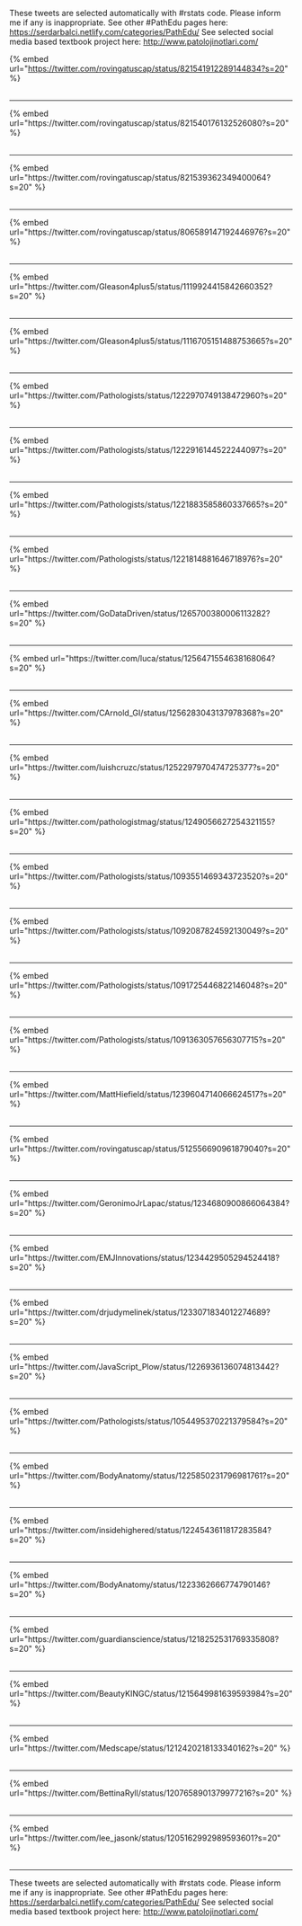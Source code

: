 

These tweets are selected automatically with #rstats code. Please inform me if any is inappropriate.
See other #PathEdu pages here: https://serdarbalci.netlify.com/categories/PathEdu/ 
See selected social media based textbook project here: http://www.patolojinotlari.com/

{% embed url="https://twitter.com/rovingatuscap/status/821541912289144834?s=20" %}<br>
<br>
<hr>
{% embed url="https://twitter.com/rovingatuscap/status/821540176132526080?s=20" %}<br>
<br>
<hr>
{% embed url="https://twitter.com/rovingatuscap/status/821539362349400064?s=20" %}<br>
<br>
<hr>
{% embed url="https://twitter.com/rovingatuscap/status/806589147192446976?s=20" %}<br>
<br>
<hr>
{% embed url="https://twitter.com/Gleason4plus5/status/1119924415842660352?s=20" %}<br>
<br>
<hr>
{% embed url="https://twitter.com/Gleason4plus5/status/1116705151488753665?s=20" %}<br>
<br>
<hr>
{% embed url="https://twitter.com/Pathologists/status/1222970749138472960?s=20" %}<br>
<br>
<hr>
{% embed url="https://twitter.com/Pathologists/status/1222916144522244097?s=20" %}<br>
<br>
<hr>
{% embed url="https://twitter.com/Pathologists/status/1221883585860337665?s=20" %}<br>
<br>
<hr>
{% embed url="https://twitter.com/Pathologists/status/1221814881646718976?s=20" %}<br>
<br>
<hr>
{% embed url="https://twitter.com/GoDataDriven/status/1265700380006113282?s=20" %}<br>
<br>
<hr>
{% embed url="https://twitter.com/luca/status/1256471554638168064?s=20" %}<br>
<br>
<hr>
{% embed url="https://twitter.com/CArnold_GI/status/1256283043137978368?s=20" %}<br>
<br>
<hr>
{% embed url="https://twitter.com/luishcruzc/status/1252297970474725377?s=20" %}<br>
<br>
<hr>
{% embed url="https://twitter.com/pathologistmag/status/1249056627254321155?s=20" %}<br>
<br>
<hr>
{% embed url="https://twitter.com/Pathologists/status/1093551469343723520?s=20" %}<br>
<br>
<hr>
{% embed url="https://twitter.com/Pathologists/status/1092087824592130049?s=20" %}<br>
<br>
<hr>
{% embed url="https://twitter.com/Pathologists/status/1091725446822146048?s=20" %}<br>
<br>
<hr>
{% embed url="https://twitter.com/Pathologists/status/1091363057656307715?s=20" %}<br>
<br>
<hr>
{% embed url="https://twitter.com/MattHiefield/status/1239604714066624517?s=20" %}<br>
<br>
<hr>
{% embed url="https://twitter.com/rovingatuscap/status/512556690961879040?s=20" %}<br>
<br>
<hr>
{% embed url="https://twitter.com/GeronimoJrLapac/status/1234680900866064384?s=20" %}<br>
<br>
<hr>
{% embed url="https://twitter.com/EMJInnovations/status/1234429505294524418?s=20" %}<br>
<br>
<hr>
{% embed url="https://twitter.com/drjudymelinek/status/1233071834012274689?s=20" %}<br>
<br>
<hr>
{% embed url="https://twitter.com/JavaScript_Plow/status/1226936136074813442?s=20" %}<br>
<br>
<hr>
{% embed url="https://twitter.com/Pathologists/status/1054495370221379584?s=20" %}<br>
<br>
<hr>
{% embed url="https://twitter.com/BodyAnatomy/status/1225850231796981761?s=20" %}<br>
<br>
<hr>
{% embed url="https://twitter.com/insidehighered/status/1224543611817283584?s=20" %}<br>
<br>
<hr>
{% embed url="https://twitter.com/BodyAnatomy/status/1223362666774790146?s=20" %}<br>
<br>
<hr>
{% embed url="https://twitter.com/guardianscience/status/1218252531769335808?s=20" %}<br>
<br>
<hr>
{% embed url="https://twitter.com/BeautyKINGC/status/1215649981639593984?s=20" %}<br>
<br>
<hr>
{% embed url="https://twitter.com/Medscape/status/1212420218133340162?s=20" %}<br>
<br>
<hr>
{% embed url="https://twitter.com/BettinaRyll/status/1207658901379977216?s=20" %}<br>
<br>
<hr>
{% embed url="https://twitter.com/lee_jasonk/status/1205162992989593601?s=20" %}<br>
<br>
<hr>


These tweets are selected automatically with #rstats code. Please inform me if any is inappropriate.
See other #PathEdu pages here: https://serdarbalci.netlify.com/categories/PathEdu/ 
See selected social media based textbook project here: http://www.patolojinotlari.com/
